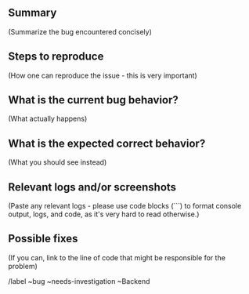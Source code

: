 <!--
SPDX-FileCopyrightText: OpenTalk GmbH <mail@opentalk.eu>

SPDX-License-Identifier: EUPL-1.2
-->

## Summary

(Summarize the bug encountered concisely)

## Steps to reproduce

(How one can reproduce the issue - this is very important)

## What is the current bug behavior?

(What actually happens)

## What is the expected correct behavior?

(What you should see instead)

## Relevant logs and/or screenshots

(Paste any relevant logs - please use code blocks (```) to format console output, logs, and code, as
it's very hard to read otherwise.)

## Possible fixes

(If you can, link to the line of code that might be responsible for the problem)

/label ~bug ~needs-investigation ~Backend
